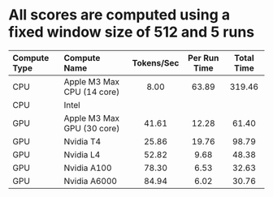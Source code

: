 # All scores are computed using a fixed window size of 512 and 5 runs

| Compute Type | Compute Name               | Tokens/Sec | Per Run Time | Total Time |
| :----------- | :------------------------- | :--------: | :----------: | :--------: |
| CPU          | Apple M3 Max CPU (14 core) | 8.00       | 63.89        | 319.46     |
| CPU          | Intel                      |            |              |            |
| GPU          | Apple M3 Max GPU (30 core) | 41.61      | 12.28        | 61.40      |
| GPU          | Nvidia T4                  | 25.86      | 19.76        | 98.79      |
| GPU          | Nvidia L4                  | 52.82      | 9.68         | 48.38      |
| GPU          | Nvidia A100                | 78.30      | 6.53         | 32.63      |
| GPU          | Nvidia A6000               | 84.94      | 6.02         | 30.76      |

